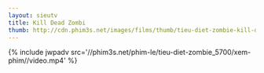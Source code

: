 ```yaml
---
layout: sieutv
title: Kill Dead Zombi
thumb: http://cdn.phim3s.net/images/films/thumb/tieu-diet-zombie-kill-dead-zombi-2013.jpg
---
```

{% include jwpadv src='//phim3s.net/phim-le/tieu-diet-zombie_5700/xem-phim//video.mp4' %}